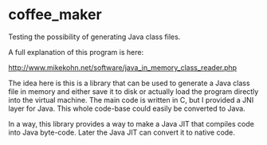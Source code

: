 # coffee_maker
Testing the possibility of generating Java class files.

A full explanation of this program is here:

http://www.mikekohn.net/software/java_in_memory_class_reader.php

The idea here is this is a library that can be used to generate a Java class file in memory and either save it
to disk or actually load the program directly into the virtual machine.  The main code is written in C, but
I provided a JNI layer for Java.  This whole code-base could easily be converted to Java.

In a way, this library provides a way to make a Java JIT that compiles code into Java byte-code.  Later
the Java JIT can convert it to native code.

